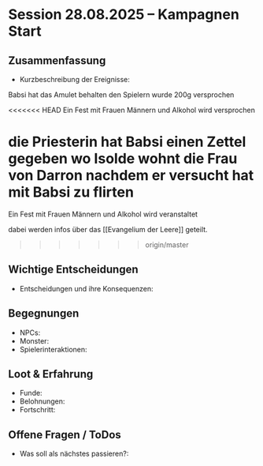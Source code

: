 # Session 28.08.2025 – Kampagnen Start

## Zusammenfassung
- Kurzbeschreibung der Ereignisse:

Babsi hat das Amulet behalten 
den Spielern wurde 200g versprochen

<<<<<<< HEAD
Ein Fest mit Frauen Männern und Alkohol wird versprochen

die Priesterin hat Babsi einen Zettel gegeben wo Isolde wohnt die Frau von Darron nachdem er versucht hat mit Babsi zu flirten
=======
Ein Fest mit Frauen Männern und Alkohol wird veranstaltet

dabei werden infos über das [[Evangelium der Leere]] geteilt.

>>>>>>> origin/master

## Wichtige Entscheidungen
- Entscheidungen und ihre Konsequenzen:

## Begegnungen
- NPCs:
- Monster:
- Spielerinteraktionen:

## Loot & Erfahrung
- Funde:
- Belohnungen:
- Fortschritt:

## Offene Fragen / ToDos
- Was soll als nächstes passieren?:
